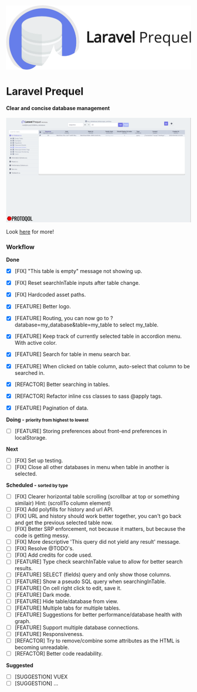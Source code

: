 ![Laravel Prequel](./assets/prequel.png)

# Laravel Prequel #
#### Clear and concise database management ####

<img src="./assets/prequel_screenshot.png" width="700">

Look <a href="https://protoqol.github.io/Prequel/" target="_blank">here</a> for more!

### Workflow


**Done**
- [x] [FIX] "This table is empty" message not showing up.
- [x] [FIX] Reset searchInTable inputs after table change.
- [x] [FIX] Hardcoded asset paths.
- [x] [FEATURE] Better logo.
- [x] [FEATURE] Routing, you can now go to ?database=my_database&table=my_table to select my_table.
- [x] [FEATURE] Keep track of currently selected table in accordion menu. With active color.
- [x] [FEATURE] Search for table in menu search bar.
- [x] [FEATURE] When clicked on table column, auto-select that column to be searched in.
- [x] [REFACTOR] Better searching in tables.
- [x] [REFACTOR] Refactor inline css classes to sass @apply tags.
- [x] [FEATURE] Pagination of data.


**Doing - <small>priority from highest to lowest</small>**
- [ ] [FEATURE] Storing preferences about front-end preferences in localStorage.

**Next**
- [ ] [FIX] Set up testing.
- [ ] [FIX] Close all other databases in menu when table in another is selected.

**Scheduled - <small>sorted by type</small>**
- [ ] [FIX] Clearer horizontal table scrolling (scrollbar at top or something similair) Hint: (scrollTo column element)
- [ ] [FIX] Add polyfills for history and url API.
- [ ] [FIX] URL and history should work better together, you can't go back and get the previous selected table now.
- [ ] [FIX] Better SRP enforcement, not because it matters, but because the code is getting messy.
- [ ] [FIX] More descriptive 'This query did not yield any result' message.
- [ ] [FIX] Resolve @TODO's.
- [ ] [FIX] Add credits for code used.
- [ ] [FEATURE] Type check searchInTable value to allow for better search results.
- [ ] [FEATURE] SELECT (fields) query and only show those columns.
- [ ] [FEATURE] Show a pseudo SQL query when searchingInTable.
- [ ] [FEATURE] On cell right click to edit, save it.
- [ ] [FEATURE] Dark mode.
- [ ] [FEATURE] Hide table/database from view.
- [ ] [FEATURE] Multiple tabs for multiple tables.
- [ ] [FEATURE] Suggestions for better performance/database health with graph.
- [ ] [FEATURE] Support multiple database connections. 
- [ ] [FEATURE] Responsiveness. 
- [ ] [REFACTOR] Try to remove/combine some attributes as the HTML is becoming unreadable.
- [ ] [REFACTOR] Better code readability.

**Suggested**
- [ ] [SUGGESTION] VUEX 
- [ ] [SUGGESTION] ...
